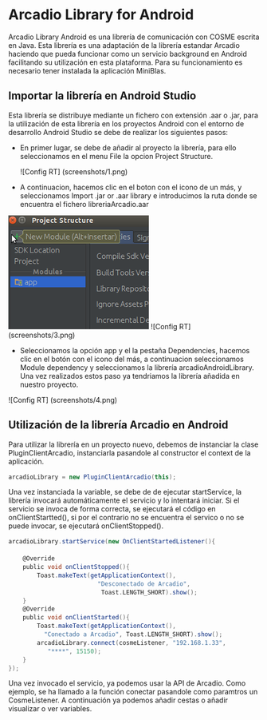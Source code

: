 
# Arcadio Library for Android
Arcadio Library Android es una librería de comunicación con COSME escrita en Java. Esta librería es una adaptación de la librería estandar Arcadio haciendo que pueda funcionar como un servicio background en Android facilitando su utilización en esta plataforma. Para su funcionamiento es necesario tener instalada la aplicación MiniBlas.
##	Importar la librería en Android Studio
Esta librería se distribuye mediante un fichero con extensión .aar o .jar, para la utilización de esta librería en los proyectos Android con el entorno de desarrollo Android Studio se debe de realizar los siguientes pasos:
* En primer lugar, se debe de añadir al proyecto la librería, para ello seleccionamos en el menu File la opcion Project Structure.

  ![Config RT] (screenshots/1.png)
* A continuacion, hacemos clic en el boton con el icono de un más, y seleccionamos Import .jar or  .aar library e introducimos la ruta donde se encuentra el fichero libreriaArcadio.aar 

 ![Config RT](screenshots/2.png) ![Config RT] (screenshots/3.png)
* Seleccionamos la opción app y el la pestaña Dependencies, hacemos clic en el botón con el icono del más, a continuacion seleccionamos Module dependency y seleccionamos la librería arcadioAndroidLibrary. Una vez realizados estos paso ya tendriamos la librería añadida en nuestro proyecto.

 ![Config RT] (screenshots/4.png)
 
## Utilización de la librería Arcadio en Android
Para utilizar la librería en un proyecto nuevo, debemos de instanciar la clase PluginClientArcadio, instanciarla pasandole al constructor el context de la aplicación.

```groovy
arcadioLibrary = new PluginClientArcadio(this);
```
Una vez instanciada la variable, se debe de de ejecutar startService, la librería invocará automáticamente el servicio y lo intentará iniciar.
Si el servicio se invoca de forma correcta, se ejecutará el código en onClientStartted(), si por el contrario no se encuentra el servico o no se puede invocar, se ejecutará onClientStopped().

```groovy
arcadioLibrary.startService(new OnClientStartedListener(){

	@Override
	public void onClientStopped(){
		Toast.makeText(getApplicationContext(),
                         "Desconectado de Arcadio", 
                          Toast.LENGTH_SHORT).show();
	}
	@Override
	public void onClientStarted(){
		Toast.makeText(getApplicationContext(),
          "Conectado a Arcadio", Toast.LENGTH_SHORT).show();
		arcadioLibrary.connect(cosmeListener, "192.168.1.33",
           "****", 15150);
	}
});
```
Una vez invocado el servicio, ya podemos usar la API de Arcadio. Como ejemplo, se ha llamado a la función conectar pasandole como paramtros un CosmeListener. A continuación ya podemos añadir cestas o añadir visualizar o ver variables.

